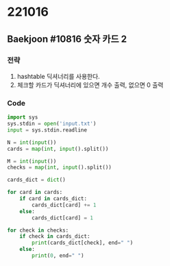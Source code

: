 # 221016

## Baekjoon #10816 숫자 카드 2

### 전략
1. hashtable 딕셔너리를 사용한다.
2. 체크할 카드가 딕셔너리에 있으면 개수 출력, 없으면 0 출력

### Code
```python
import sys
sys.stdin = open('input.txt')
input = sys.stdin.readline

N = int(input())
cards = map(int, input().split())

M = int(input())
checks = map(int, input().split())

cards_dict = dict()

for card in cards:
    if card in cards_dict:
        cards_dict[card] += 1
    else:
        cards_dict[card] = 1

for check in checks:
    if check in cards_dict:
        print(cards_dict[check], end=" ")
    else:
        print(0, end=" ")
```